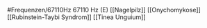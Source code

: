 #Frequenzen/67110Hz
67110 Hz (E)
[[Nagelpilz]]
[[Onychomykose]]
[[Rubinstein-Taybi Syndrom]]
[[Tinea Unguium]]